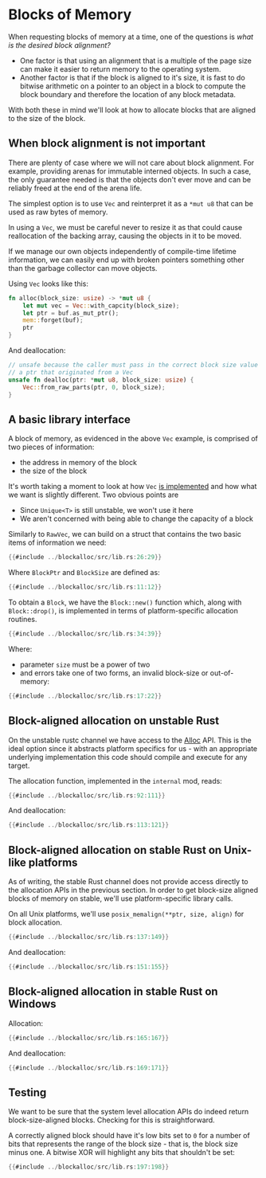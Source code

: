 # Blocks of Memory

When requesting blocks of memory at a time, one of the questions is *what
is the desired block alignment?*

* One factor is that using an alignment that is a multiple of the page size
  can make it easier to return memory to the operating system.
* Another factor is that if the block is aligned to it's size, it is fast to
  do bitwise arithmetic on a pointer to an object in a block to compute the
  block boundary and therefore the location of any block metadata.

With both these in mind we'll look at how to allocate blocks that are
aligned to the size of the block.


## When block alignment is not important

There are plenty of case where we will not care about block alignment.
For example, providing arenas for immutable interned objects. In such a
case, the only guarantee needed is that the objects don't ever move
and can be reliably freed at the end of the arena life.

The simplest option is to use `Vec` and reinterpret it as a `*mut u8` that
can be used as raw bytes of memory.

In using a `Vec`, we must be careful never to resize it as that could cause
reallocation of the backing array, causing the objects in it to be moved.

If we manage our own objects independently of compile-time lifetime
information, we can easily end up with broken pointers something other than
the garbage collector can move objects.

Using `Vec` looks like this:

```rust
fn alloc(block_size: usize) -> *mut u8 {
    let mut vec = Vec::with_capcity(block_size);
    let ptr = buf.as_mut_ptr();
    mem::forget(buf);
    ptr
}
```

And deallocation:

```rust
// unsafe because the caller must pass in the correct block size value and
// a ptr that originated from a Vec
unsafe fn dealloc(ptr: *mut u8, block_size: usize) {
    Vec::from_raw_parts(ptr, 0, block_size);
}
```


## A basic library interface

A block of memory, as evidenced in the above `Vec` example, is comprised of
two pieces of information:

* the address in memory of the block
* the size of the block

It's worth taking a moment to look at how `Vec`
[is implemented](https://doc.rust-lang.org/stable/nomicon/vec.html) and how
what we want is slightly different. Two obvious points are

* Since `Unique<T>` is still unstable, we won't use it here
* We aren't concerned with being able to change the capacity of a block

Similarly to `RawVec`, we can build on a struct that contains the two basic
items of information we need:

```rust
{{#include ../blockalloc/src/lib.rs:26:29}}
```

Where `BlockPtr` and `BlockSize` are defined as:

```rust
{{#include ../blockalloc/src/lib.rs:11:12}}
```

To obtain a `Block`, we have the `Block::new()` function which, along with
`Block::drop()`, is implemented in terms of platform-specific allocation
routines.

```rust
{{#include ../blockalloc/src/lib.rs:34:39}}
```

Where:

* parameter `size` must be a power of two
* and errors take one of two forms, an invalid block-size or out-of-memory:

```rust
{{#include ../blockalloc/src/lib.rs:17:22}}
```


## Block-aligned allocation on unstable Rust

On the unstable rustc channel we have access to the
[Alloc](https://doc.rust-lang.org/alloc/allocator/trait.Alloc.html) API. This
is the ideal option since it abstracts platform specifics for us - with an
appropriate underlying implementation this code should compile and execute
for any target.

The allocation function, implemented in the `internal` mod, reads:

```rust
{{#include ../blockalloc/src/lib.rs:92:111}}
```

And deallocation:

```rust
{{#include ../blockalloc/src/lib.rs:113:121}}
```


## Block-aligned allocation on stable Rust on Unix-like platforms

As of writing, the stable Rust channel does not provide access directly to the
allocation APIs in the previous section.  In order to get block-size
aligned blocks of memory on stable, we'll use platform-specific library calls.

On all Unix platforms, we'll use `posix_memalign(**ptr, size, align)` for
block allocation.

```rust
{{#include ../blockalloc/src/lib.rs:137:149}}
```

And deallocation:

```rust
{{#include ../blockalloc/src/lib.rs:151:155}}
```


## Block-aligned allocation in stable Rust on Windows

Allocation:

```rust
{{#include ../blockalloc/src/lib.rs:165:167}}
```

And deallocation:

```rust
{{#include ../blockalloc/src/lib.rs:169:171}}
```


## Testing

We want to be sure that the system level allocation APIs do indeed return
block-size-aligned blocks. Checking for this is straightforward.

A correctly aligned block should have it's low bits
set to `0` for a number of bits that represents the range of the block
size - that is, the block size minus one. A bitwise XOR will highlight any
bits that shouldn't be set:

```rust
{{#include ../blockalloc/src/lib.rs:197:198}}
```
